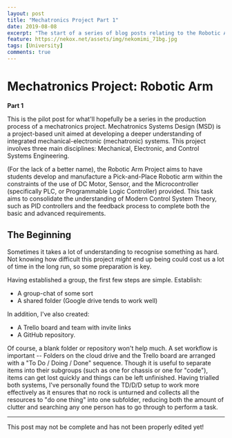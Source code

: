 ```yaml
---
layout: post
title: "Mechatronics Project Part 1"
date: 2019-08-08
excerpt: "The start of a series of blog posts relating to the Robotic Arm Mechatronics Project"
feature: https://nekox.net/assets/img/nekomimi_71bg.jpg
tags: [University]
comments: true
---
```


# Mechatronics Project: Robotic Arm

**Part 1**

This is the pilot post for what'll hopefully be a series in the production process of a mechatronics project. Mechatronics Systems Design (MSD) is a project-based unit aimed at  developing a deeper understanding of integrated mechanical-electronic  (mechatronic) systems. This project involves three main disciplines:  Mechanical, Electronic, and Control Systems Engineering.

(For the lack of a better name), the Robotic Arm Project aims to have  students develop and manufacture a Pick-and-Place Robotic arm within  the constraints of the use of DC Motor, Sensor, and the Microcontroller  (specifically PLC, or Programmable Logic Controller) provided. This task  aims to consolidate the understanding of Modern Control System Theory,  such as PID controllers and the feedback process to complete both the basic and advanced requirements.

## The Beginning

Sometimes it takes a lot of understanding to recognise something as hard. Not knowing how difficult this project *might* end up being could cost us a lot of time in the long run, so some preparation is key.

Having established a group, the first few steps are simple. Establish:

* A group-chat of some sort
* A shared folder (Google drive tends to work well)

In addition, I've also created:

* A Trello board and team with invite links
* A GitHub repository.

Of course, a blank folder or repository won't help much. A set workflow is important -- Folders on the cloud drive and the Trello board are arranged with a "To Do / Doing / Done" sequence. Though it is useful to separate items into their subgroups (such as one for chassis or one for "code"), items can get lost quickly and things can be left unfinished. Having trialled both systems, I've personally found the TD/D/D setup to work more effectively as it ensures that no rock is unturned and collects all the resources to "do one thing" into one subfolder, reducing both the amount of clutter and searching any one person has to go through to perform a task.

---

This post may not be complete and has not been properly edited yet! 